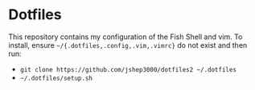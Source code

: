 # Dotfiles

This repository contains my configuration of the Fish Shell and vim. To install, ensure `~/{.dotfiles,.config,.vim,.vimrc}` do not exist and then run:

- `git clone https://github.com/jshep3000/dotfiles2 ~/.dotfiles`
- `~/.dotfiles/setup.sh`


